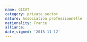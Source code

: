 ```yaml
---
name: GICAT
category: private_sector
nature: Association professionnelle 
nationality: France
alliance: 
date_signed: '2018-11-12'
---
```

    